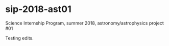 # sip-2018-ast01
Science Internship Program, summer 2018, astronomy/astrophysics project #01


Testing edits.
